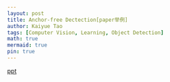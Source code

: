 ```yaml
---
layout: post
title: Anchor-free Dectection[paper举例]
author: Kaiyue Tao
tags: [Computer Vision, Learning, Object Detection]
math: true
mermaid: true
pin: true
---
```


[ppt](/assets/Anchor_Free.pptx)
